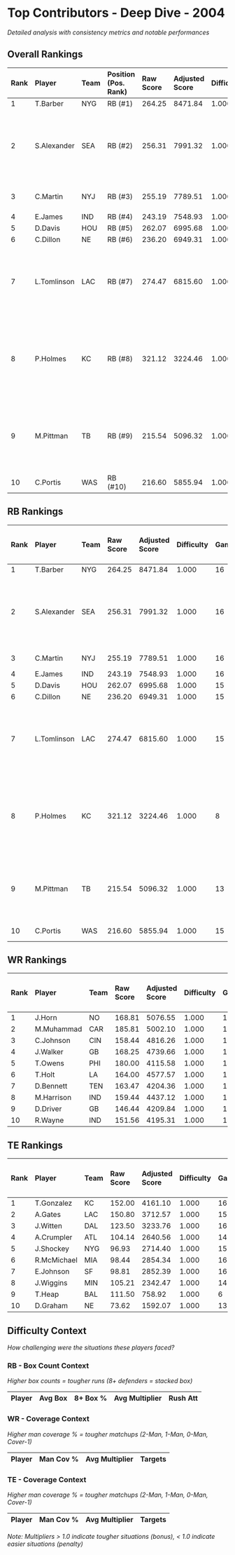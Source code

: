 # Top Contributors - Deep Dive - 2004

*Detailed analysis with consistency metrics and notable performances*

## Overall Rankings

| Rank | Player      | Team | Position (Pos. Rank) | Raw Score | Adjusted Score | Difficulty | Games | Avg/Game | Typical | Consistency | Floor | Ceiling | Peak   | Trend      | Notable Games                                 |
| :----| :-----------| :----| :--------------------| :---------| :--------------| :----------| :-----| :--------| :-------| :-----------| :-----| :-------| :------| :----------| :---------------------------------------------|
| 1    | T.Barber    | NYG  | RB (#1)              | 264.25    | 8471.84        | 1.000      | 16    | 529.49   | 566.91  | 8/3/5       | 414.8 | 690.7   | 717.99 | Decreasing |                                               |
| 2    | S.Alexander | SEA  | RB (#2)              | 256.31    | 7991.32        | 1.000      | 16    | 499.46   | 490.61  | 8/2/6       | 429.0 | 586.1   | 856.23 | Stable     | Wk 8 (vs CAR), Wk 16 (vs ARI), Wk 1 (vs NO)   |
| 3    | C.Martin    | NYJ  | RB (#3)              | 255.19    | 7789.51        | 1.000      | 16    | 486.84   | 484.47  | 8/0/8       | 312.4 | 623.1   | 788.38 | Stable     | Wk 1 (vs CIN)                                 |
| 4    | E.James     | IND  | RB (#4)              | 243.19    | 7548.93        | 1.000      | 16    | 471.81   | 482.24  | 7/2/7       | 394.7 | 601.5   | 620.80 | Decreasing |                                               |
| 5    | D.Davis     | HOU  | RB (#5)              | 262.07    | 6995.68        | 1.000      | 15    | 466.38   | 512.00  | 7/2/6       | 391.3 | 610.1   | 693.34 | Increasing |                                               |
| 6    | C.Dillon    | NE   | RB (#6)              | 236.20    | 6949.31        | 1.000      | 15    | 463.29   | 462.25  | 7/3/5       | 407.4 | 551.0   | 638.33 | Stable     |                                               |
| 7    | L.Tomlinson | LAC  | RB (#7)              | 274.47    | 6815.60        | 1.000      | 15    | 454.37   | 446.13  | 4/1/10      | 389.2 | 604.9   | 721.36 | Increasing | Wk 13 (vs DEN), Wk 16 (vs IND), Wk 12 (vs KC) |
| 8    | P.Holmes    | KC   | RB (#8)              | 321.12    | 3224.46        | 1.000      | 8     | 403.06   | 380.17  | 2/0/6       | 319.6 | 489.2   | 919.76 | Stable     | Wk 8 (vs IND), Wk 7 (vs ATL), Wk 1 (vs DEN)   |
| 9    | M.Pittman   | TB   | RB (#9)              | 215.54    | 5096.32        | 1.000      | 13    | 392.02   | 323.84  | 4/1/8       | 259.9 | 434.6   | 782.14 | Stable     | Wk 12 (vs CAR), Wk 9 (vs KC), Wk 7 (vs CHI)   |
| 10   | C.Portis    | WAS  | RB (#10)             | 216.60    | 5855.94        | 1.000      | 15    | 390.40   | 394.25  | 7/2/6       | 316.3 | 551.5   | 638.84 | Stable     | Wk 1 (vs TB)                                  |

## RB Rankings

| Rank | Player      | Team | Raw Score | Adjusted Score | Difficulty | Games | Avg/Game | Typical | Consistency | Floor | Ceiling | Peak   | Trend      | Notable Games (>150% Typical)                 |
| :----| :-----------| :----| :---------| :--------------| :----------| :-----| :--------| :-------| :-----------| :-----| :-------| :------| :----------| :---------------------------------------------|
| 1    | T.Barber    | NYG  | 264.25    | 8471.84        | 1.000      | 16    | 529.49   | 566.91  | 8/3/5       | 414.8 | 690.7   | 717.99 | Decreasing |                                               |
| 2    | S.Alexander | SEA  | 256.31    | 7991.32        | 1.000      | 16    | 499.46   | 490.61  | 8/2/6       | 429.0 | 586.1   | 856.23 | Stable     | Wk 8 (vs CAR), Wk 16 (vs ARI), Wk 1 (vs NO)   |
| 3    | C.Martin    | NYJ  | 255.19    | 7789.51        | 1.000      | 16    | 486.84   | 484.47  | 8/0/8       | 312.4 | 623.1   | 788.38 | Stable     | Wk 1 (vs CIN)                                 |
| 4    | E.James     | IND  | 243.19    | 7548.93        | 1.000      | 16    | 471.81   | 482.24  | 7/2/7       | 394.7 | 601.5   | 620.80 | Decreasing |                                               |
| 5    | D.Davis     | HOU  | 262.07    | 6995.68        | 1.000      | 15    | 466.38   | 512.00  | 7/2/6       | 391.3 | 610.1   | 693.34 | Increasing |                                               |
| 6    | C.Dillon    | NE   | 236.20    | 6949.31        | 1.000      | 15    | 463.29   | 462.25  | 7/3/5       | 407.4 | 551.0   | 638.33 | Stable     |                                               |
| 7    | L.Tomlinson | LAC  | 274.47    | 6815.60        | 1.000      | 15    | 454.37   | 446.13  | 4/1/10      | 389.2 | 604.9   | 721.36 | Increasing | Wk 13 (vs DEN), Wk 16 (vs IND), Wk 12 (vs KC) |
| 8    | P.Holmes    | KC   | 321.12    | 3224.46        | 1.000      | 8     | 403.06   | 380.17  | 2/0/6       | 319.6 | 489.2   | 919.76 | Stable     | Wk 8 (vs IND), Wk 7 (vs ATL), Wk 1 (vs DEN)   |
| 9    | M.Pittman   | TB   | 215.54    | 5096.32        | 1.000      | 13    | 392.02   | 323.84  | 4/1/8       | 259.9 | 434.6   | 782.14 | Stable     | Wk 12 (vs CAR), Wk 9 (vs KC), Wk 7 (vs CHI)   |
| 10   | C.Portis    | WAS  | 216.60    | 5855.94        | 1.000      | 15    | 390.40   | 394.25  | 7/2/6       | 316.3 | 551.5   | 638.84 | Stable     | Wk 1 (vs TB)                                  |

## WR Rankings

| Rank | Player     | Team | Raw Score | Adjusted Score | Difficulty | Games | Avg/Game | Typical | Consistency | Floor | Ceiling | Peak   | Trend      | Notable Games (>150% Typical) |
| :----| :----------| :----| :---------| :--------------| :----------| :-----| :--------| :-------| :-----------| :-----| :-------| :------| :----------| :-----------------------------|
| 1    | J.Horn     | NO   | 168.81    | 5076.55        | 1.000      | 16    | 317.28   | 311.81  | 8/2/6       | 241.1 | 386.9   | 504.31 | Stable     |                               |
| 2    | M.Muhammad | CAR  | 185.81    | 5002.10        | 1.000      | 16    | 312.63   | 320.50  | 7/1/8       | 206.6 | 477.7   | 568.79 | Increasing |                               |
| 3    | C.Johnson  | CIN  | 158.44    | 4816.26        | 1.000      | 16    | 301.02   | 254.43  | 8/1/7       | 225.2 | 351.1   | 603.31 | Increasing |                               |
| 4    | J.Walker   | GB   | 168.25    | 4739.66        | 1.000      | 16    | 296.23   | 273.68  | 8/3/5       | 206.4 | 384.6   | 688.77 | Stable     |                               |
| 5    | T.Owens    | PHI  | 180.00    | 4115.58        | 1.000      | 14    | 293.97   | 294.80  | 6/1/7       | 163.6 | 404.3   | 569.10 | Decreasing |                               |
| 6    | T.Holt     | LA   | 164.00    | 4577.57        | 1.000      | 16    | 286.10   | 308.25  | 8/1/7       | 149.3 | 391.3   | 520.79 | Stable     |                               |
| 7    | D.Bennett  | TEN  | 163.47    | 4204.36        | 1.000      | 15    | 280.29   | 213.72  | 7/0/8       | 158.7 | 433.0   | 932.69 | Increasing |                               |
| 8    | M.Harrison | IND  | 159.44    | 4437.12        | 1.000      | 16    | 277.32   | 283.56  | 7/2/7       | 200.8 | 328.2   | 605.12 | Stable     |                               |
| 9    | D.Driver   | GB   | 146.44    | 4209.84        | 1.000      | 16    | 263.11   | 248.97  | 8/1/7       | 118.0 | 325.3   | 608.10 | Increasing |                               |
| 10   | R.Wayne    | IND  | 151.56    | 4195.31        | 1.000      | 16    | 262.21   | 270.38  | 7/2/7       | 154.9 | 359.8   | 590.50 | Increasing |                               |

## TE Rankings

| Rank | Player      | Team | Raw Score | Adjusted Score | Difficulty | Games | Avg/Game | Typical | Consistency | Floor | Ceiling | Peak   | Trend      | Notable Games (>150% Typical) |
| :----| :-----------| :----| :---------| :--------------| :----------| :-----| :--------| :-------| :-----------| :-----| :-------| :------| :----------| :-----------------------------|
| 1    | T.Gonzalez  | KC   | 152.00    | 4161.10        | 1.000      | 16    | 260.07   | 239.67  | 7/0/9       | 129.9 | 403.4   | 605.84 | Stable     |                               |
| 2    | A.Gates     | LAC  | 150.80    | 3712.57        | 1.000      | 15    | 247.50   | 259.18  | 7/0/8       | 196.2 | 352.6   | 487.93 | Increasing |                               |
| 3    | J.Witten    | DAL  | 123.50    | 3233.76        | 1.000      | 16    | 202.11   | 183.31  | 6/2/8       | 135.7 | 224.9   | 414.39 | Stable     |                               |
| 4    | A.Crumpler  | ATL  | 104.14    | 2640.56        | 1.000      | 14    | 188.61   | 179.28  | 7/0/7       | 77.9  | 325.7   | 361.79 | Increasing |                               |
| 5    | J.Shockey   | NYG  | 96.93     | 2714.40        | 1.000      | 15    | 180.96   | 182.07  | 7/2/6       | 125.6 | 243.0   | 324.23 | Increasing |                               |
| 6    | R.McMichael | MIA  | 98.44     | 2854.34        | 1.000      | 16    | 178.40   | 171.10  | 7/2/7       | 125.2 | 246.3   | 324.89 | Decreasing |                               |
| 7    | E.Johnson   | SF   | 98.81     | 2852.39        | 1.000      | 16    | 178.27   | 144.58  | 8/0/8       | 54.2  | 219.4   | 572.37 | Decreasing |                               |
| 8    | J.Wiggins   | MIN  | 105.21    | 2342.47        | 1.000      | 14    | 167.32   | 155.66  | 5/1/8       | 115.6 | 201.1   | 377.17 | Stable     |                               |
| 9    | T.Heap      | BAL  | 111.50    | 758.92         | 1.000      | 6     | 126.49   | 115.17  | 3/0/3       | 62.4  | 179.9   | 324.53 | Increasing |                               |
| 10   | D.Graham    | NE   | 73.62     | 1592.07        | 1.000      | 13    | 122.47   | 116.79  | 6/0/7       | 61.9  | 169.3   | 302.45 | Decreasing |                               |

## Difficulty Context

*How challenging were the situations these players faced?*

### RB - Box Count Context

*Higher box counts = tougher runs (8+ defenders = stacked box)*

| Player | Avg Box | 8+ Box % | Avg Multiplier | Rush Att |
| :------| :-------| :--------| :--------------| :--------|

### WR - Coverage Context

*Higher man coverage % = tougher matchups (2-Man, 1-Man, 0-Man, Cover-1)*

| Player | Man Cov % | Avg Multiplier | Targets |
| :------| :---------| :--------------| :-------|

### TE - Coverage Context

*Higher man coverage % = tougher matchups (2-Man, 1-Man, 0-Man, Cover-1)*

| Player | Man Cov % | Avg Multiplier | Targets |
| :------| :---------| :--------------| :-------|

*Note: Multipliers > 1.0 indicate tougher situations (bonus), < 1.0 indicate easier situations (penalty)*

